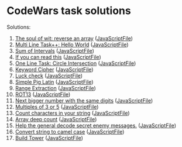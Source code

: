 # CodeWars task solutions

Solutions:
1. [The soul of wit: reverse an array](https://www.codewars.com/kata/reverse-it-quickly) ([JavaScriptFile](https://github.com/i0rdan/codewars-tasks/blob/main/solutions/reverse-array.js))
2. [Multi Line Task++: Hello World](https://www.codewars.com/kata/5935558a32fb828aad001213) ([JavaScriptFile](https://github.com/i0rdan/codewars-tasks/blob/main/solutions/multi-line-hello-world.js))
3. [Sum of Intervals](https://www.codewars.com/kata/52b7ed099cdc285c300001cd) ([JavaScriptFile](https://github.com/i0rdan/codewars-tasks/blob/main/solutions/sum-of-intervals.js))
4. [If you can read this](https://www.codewars.com/kata/586538146b56991861000293) ([JavaScriptFile](https://github.com/i0rdan/codewars-tasks/blob/main/solutions/if-you-can-read-this.js))
5. [One Line Task: Circle Intersection](https://www.codewars.com/kata/5908242330e4f567e90000a3) ([JavaScriptFile](https://github.com/i0rdan/codewars-tasks/blob/main/solutions/one-line-circle-intersection.js))
6. [Keyword Cipher](https://www.codewars.com/kata/57241cafef90082e270012d8) ([JavaScriptFile](https://github.com/i0rdan/codewars-tasks/blob/main/solutions/keyword-cipher.js))
7. [Luck check](https://www.codewars.com/kata/5314b3c6bb244a48ab00076c) ([JavaScriptFile](https://github.com/i0rdan/codewars-tasks/blob/main/solutions/luck-check.js))
8. [Simple Pig Latin](https://www.codewars.com/kata/520b9d2ad5c005041100000f) ([JavaScriptFile](https://github.com/i0rdan/codewars-tasks/blob/main/solutions/simple-pig-latin.js))
9. [Range Extraction](https://www.codewars.com/kata/51ba717bb08c1cd60f00002f) ([JavaScriptFile](https://github.com/i0rdan/codewars-tasks/blob/main/solutions/range-extraction.js))
10. [ROT13](https://www.codewars.com/kata/52223df9e8f98c7aa7000062) ([JavaScriptFile](https://github.com/i0rdan/codewars-tasks/blob/main/solutions/rot-13.js))
11. [Next bigger number with the same digits](https://www.codewars.com/kata/55983863da40caa2c900004e) ([JavaScriptFile](https://github.com/i0rdan/codewars-tasks/blob/main/solutions/next-bigger-number.js))
12. [Multiples of 3 or 5](https://www.codewars.com/kata/514b92a657cdc65150000006) ([JavaScriptFile](https://github.com/i0rdan/codewars-tasks/blob/main/solutions/multiples-of-3-or-5.js))
13. [Count characters in your string](https://www.codewars.com/kata/52efefcbcdf57161d4000091) ([JavaScriptFile](https://github.com/i0rdan/codewars-tasks/blob/main/solutions/count-chars-in-string.js))
14. [Array deep count](https://www.codewars.com/kata/596f72bbe7cd7296d1000029) ([JavaScriptFile](https://github.com/i0rdan/codewars-tasks/blob/main/solutions/array-deep-count.js))
15. [Help the general decode secret enemy messages.](https://www.codewars.com/kata/52cf02cd825aef67070008fa) ([JavaScriptFile](https://github.com/i0rdan/codewars-tasks/blob/main/solutions/decode-message.js))
16. [Convert string to camel case](https://www.codewars.com/kata/517abf86da9663f1d2000003) ([JavaScriptFile](https://github.com/i0rdan/codewars-tasks/blob/main/solutions/string-to-camel-case.js))
17. [Build Tower](https://www.codewars.com/kata/576757b1df89ecf5bd00073b) ([JavaScriptFile](https://github.com/i0rdan/codewars-tasks/blob/main/solutions/build-tower.js))
